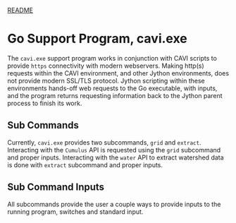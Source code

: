[README](../README.md)
# Go Support Program, cavi.exe

The `cavi.exe` support program works in conjunction with CAVI scripts to provide `https` connectivity with modern webservers.  Making http(s) requests within the CAVI environment, and other Jython environments, does not provide modern SSL/TLS protocol.  Jython scripting within these environments hands-off web requests to the Go executable, with inputs, and the program returns requesting information back to the Jython parent process to finish its work.

## Sub Commands

Currently, `cavi.exe` provides two subcommands, `grid` and `extract`.  Interacting with the `Cumulus` API is requested using the `grid` subcommand and proper inputs.  Interacting with the `water` API to extract watershed data is done with `extract` subcommand and proper inputs.

## Sub Command Inputs

All subcommands provide the user a couple ways to provide inputs to the running program, switches and standard input.